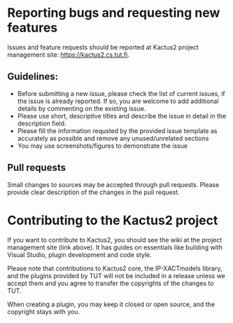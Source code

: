 # Reporting bugs and requesting new features
Issues and feature requests should be reported at Kactus2 project management site: https://kactus2.cs.tut.fi. 

## Guidelines:
- Before submitting a new issue, please check the list of current issues, if the issue is already reported. If so, 
you are welcome to add additional details by commenting on the existing issue. 
- Please use short, descriptive titles and describe the issue in detail in the description field.
- Please fill the information requsted by the provided issue template as accurately as possible and remove any unused/unrelated sections
- You may use screenshots/figures to demonstrate the issue

## Pull requests
Small changes to sources may be accepted through pull requests. Please provide clear description of the changes in the pull request.

# Contributing to the Kactus2 project
If you want to contribute to Kactus2, you should see the wiki at the project management site (link above). 
It has guides on essentials like building with Visual Studio, plugin development and code style.

Please note that contributions to Kactus2 core, the IP-XACTmodels library, and the plugins provided by TUT will not be 
included in a release unless we accept them and you agree to transfer the copyrights of the changes to TUT.

When creating a plugin, you may keep it closed or open source, and the copyright stays with you.
